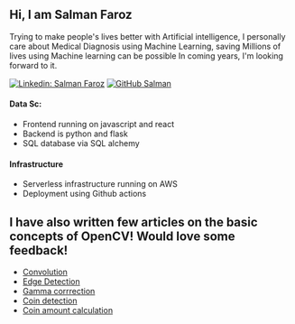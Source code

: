 ## Hi, I am Salman Faroz

  Trying to make people's lives better with Artificial intelligence, I personally care about Medical Diagnosis using Machine Learning, saving Millions of lives using Machine learning can be possible In coming years, I'm looking forward to it. 

[![Linkedin: Salman Faroz](https://img.shields.io/badge/-Tina_Zhou_Hui-blue?style=flat-square&logo=Linkedin&logoColor=white&link=https://www.linkedin.com/in/salman-faroz-data-scientist/)](https://www.linkedin.com/in/salman-faroz-data-scientist/)
[![GitHub Salman](https://img.shields.io/github/followers/stsfaroz?label=follow&style=social)](https://github.com/stsfaroz)
[<img src="https://storage.scolary.com/storage/file/public/71b68248-ba0a-4b26-b15f-0c77cdf341cd.svg" width=15 height=15>](https://www.kaggle.com/salmanfaroz)


#### Data Sc:
- Frontend running on javascript and react
- Backend is python and flask
- SQL database via SQL alchemy

#### Infrastructure
- Serverless infrastructure running on AWS
- Deployment using Github actions

## I have also written few articles on the basic concepts of OpenCV! Would love some feedback!
- [Convolution](https://dev.to/tinazhouhui/discovering-open-cv-using-python-2iak)
- [Edge Detection](https://dev.to/tinazhouhui/discovering-opencv-using-python-edge-detection-185g)
- [Gamma corrrection](https://dev.to/tinazhouhui/discovering-opencv-with-python-gamma-correction-3cnh)
- [Coin detection](https://dev.to/tinazhouhui/coin-detection-discovering-opencv-with-python-1ka1)
- [Coin amount calculation](https://dev.to/tinazhouhui/coin-amount-calculation-discovering-opencv-with-python-52gn)
